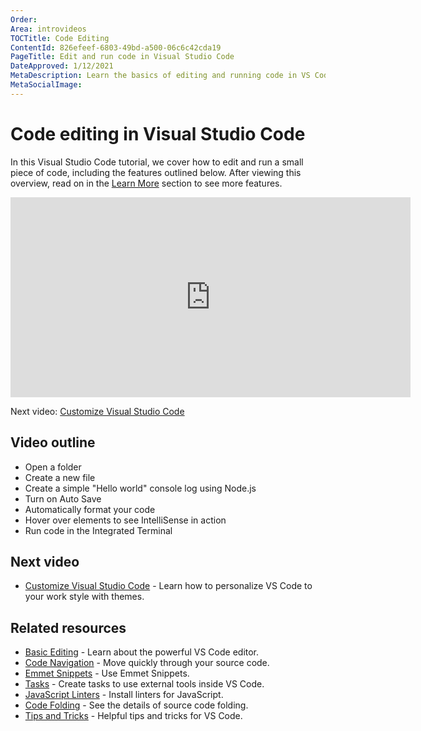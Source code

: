 ```yaml
---
Order:
Area: introvideos
TOCTitle: Code Editing
ContentId: 826efeef-6803-49bd-a500-06c6c42cda19
PageTitle: Edit and run code in Visual Studio Code
DateApproved: 1/12/2021
MetaDescription: Learn the basics of editing and running code in VS Code.
MetaSocialImage:
---
```

# Code editing in Visual Studio Code

In this Visual Studio Code tutorial, we cover how to edit and run a small piece of code, including the features outlined below. After viewing this overview, read on in the [Learn More](/docs/introvideos/codeediting.md#learn-more) section to see more features.

<iframe src="https://www.microsoft.com/en-us/videoplayer/embed/RE4M6Vx" width="640" height="320" allowFullScreen="true" frameBorder="0"></iframe>

Next video: [Customize Visual Studio Code](/docs/introvideos/configure.md)

## Video outline

* Open a folder
* Create a new file
* Create a simple "Hello world" console log using Node.js
* Turn on Auto Save
* Automatically format your code
* Hover over elements to see IntelliSense in action
* Run code in the Integrated Terminal

## Next video

* [Customize Visual Studio Code](/docs/introvideos/configure.md) - Learn how to personalize VS Code to your work style with themes.

## Related resources

* [Basic Editing](/docs/editor/codebasics.md) - Learn about the powerful VS Code editor.
* [Code Navigation](/docs/editor/editingevolved.md) - Move quickly through your source code.
* [Emmet Snippets](/docs/languages/html.md#emmet-snippets) - Use Emmet Snippets.
* [Tasks](/docs/editor/tasks.md) - Create tasks to use external tools inside VS Code.
* [JavaScript Linters](/docs/languages/javascript.md#javascript-linters) - Install linters for JavaScript.
* [Code Folding](/docs/editor/codebasics.md#folding) - See the details of source code folding.
* [Tips and Tricks](/docs/getstarted/tips-and-tricks.md) - Helpful tips and tricks for VS Code.
